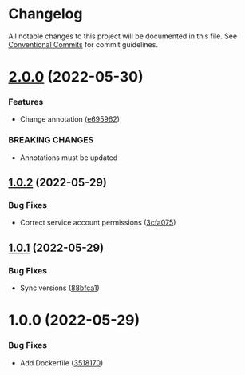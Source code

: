 # Changelog

All notable changes to this project will be documented in this file. See
[Conventional Commits](https://conventionalcommits.org) for commit guidelines.

# [2.0.0](https://github.com/stenic/k8srestart/compare/v1.0.2...v2.0.0) (2022-05-30)


### Features

* Change annotation ([e695962](https://github.com/stenic/k8srestart/commit/e695962e6828d2fa255c70d8f9c8d7f32747c534))


### BREAKING CHANGES

* Annotations must be updated

## [1.0.2](https://github.com/stenic/k8srestart/compare/v1.0.1...v1.0.2) (2022-05-29)


### Bug Fixes

* Correct service account permissions ([3cfa075](https://github.com/stenic/k8srestart/commit/3cfa075516e25ffda2d3f4e5a54a026d197f9e57))

## [1.0.1](https://github.com/stenic/k8srestart/compare/v1.0.0...v1.0.1) (2022-05-29)


### Bug Fixes

* Sync versions ([88bfca1](https://github.com/stenic/k8srestart/commit/88bfca1035b6ac329a565544a06cbaee6780271b))

# 1.0.0 (2022-05-29)


### Bug Fixes

* Add Dockerfile ([3518170](https://github.com/stenic/k8srestart/commit/35181701d967af65be6d6c2487e7af8ba40934c1))
